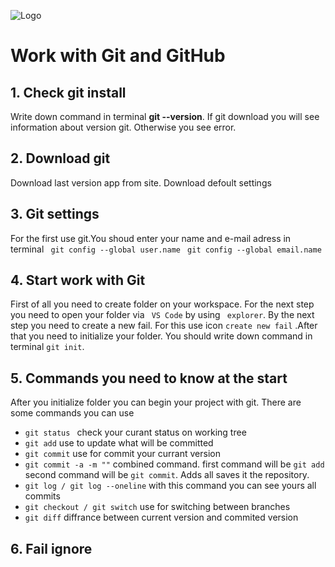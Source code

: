 ![Logo](gitt.png)

# Work with Git and GitHub


## 1. Check git install
Write down command in terminal **git --version**. If git download you will see information about version git. Otherwise you see error.

## 2. Download git
Download last version app from site.
Download defoult settings

## 3. Git settings
For the first use git.You shoud enter your name and e-mail adress in terminal
``` git config --global user.name```
``` git config --global email.name```
## 4. Start work with Git
First of all you need to create folder on your workspace. For the next step you need to open your folder via ``` VS Code``` by using ``` explorer```. By the next step you need to create a new fail. For this use icon ``` create new fail ``` .After that you need to initialize your folder. You should write down command in terminal ``` git init ```.
## 5. Commands you need to know at the start
After you initialize folder you can begin your project with git. There are some commands you can use
*  ```git status ``` check your curant status on working tree
* ``` git add ``` use to update what will be committed
* ``` git commit ``` use for commit your currant version
* ``` git commit -a -m "" ``` combined command. first command will be ``` git add ``` second command will be ``` git commit ```. Adds all saves it the repository.
* ``` git log / git log --oneline ``` with this command you can see yours all commits
* ``` git checkout / git switch ``` use for switching between branches
* ``` git diff ``` diffrance between current version and commited version

## 6. Fail ignore
